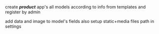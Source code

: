 create ***product*** app's all models according to info from templates and register by admin

add data and image to model's fields also setup static+media files path in settings

